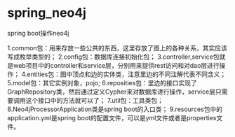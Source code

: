 # spring_neo4j
spring boot操作neo4j

1.common包：用来存放一些公共的东西，这里存放了图上的各种关系，其实应该写成枚举类型的；
2.config包：数据库连接初始化包；
3.controller,service包就是web项目中的controller和service层，分别用来提供rest访问和对dao层进行操作；
4.entities包：图中顶点和边的实体类，注意里边的不同注解代表不同含义；
5.model包：其它实例对象，pojo;
6.reposities包：里边的接口实现了GraphRepository类，然后通过定义Cypher来对数据库进行操作，service层只需要调用这个接口中的方法就可以了；
7.util包：工具类包；
8.Neo4jProcessorApplication类是spring boot的入口类；
9.resources包中的application.yml是spring boot的配置文件，可以是yml文件或者是properties文件。
